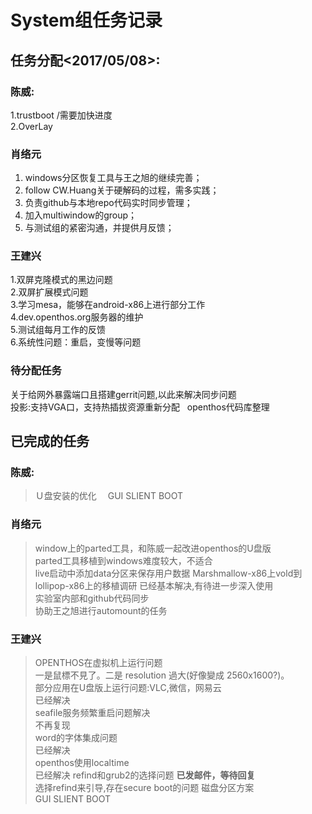 # System组任务记录
## 任务分配<2017/05/08>:
### 陈威:
1.trustboot  /需要加快进度    
2.OverLay

### 肖络元
1. windows分区恢复工具与王之旭的继续完善；   
2. follow CW.Huang关于硬解码的过程，需多实践；
3. 负责github与本地repo代码实时同步管理；
4. 加入multiwindow的group；
5. 与测试组的紧密沟通，并提供月反馈；
 
### 王建兴  
1.双屏克隆模式的黑边问题  
2.双屏扩展模式问题  
3.学习mesa，能够在android-x86上进行部分工作  
4.dev.openthos.org服务器的维护  
5.测试组每月工作的反馈  
6.系统性问题：重启，变慢等问题  
### 待分配任务

关于给网外暴露端口且搭建gerrit问题,以此来解决同步问题  
投影:支持VGA口，支持热插拔资源重新分配  
openthos代码库整理  

## 已完成的任务  
### 陈威:
>Ｕ盘安装的优化　
>GUI SLIENT BOOT
### 肖络元
>window上的parted工具，和陈威一起改进openthos的U盘版  
parted工具移植到windows难度较大，不适合  
>live启动中添加data分区来保存用户数据
>Marshmallow-x86上vold到lollipop-x86上的移植调研
已经基本解决,有待进一步深入使用  
>实验室内部和github代码同步  
>协助王之旭进行automount的任务  
### 王建兴
>OPENTHOS在虚拟机上运行问题  
一是鼠標不見了。二是 resolution 過大(好像變成 2560x1600?)。  
>部分应用在U盘版上运行问题:VLC,微信，网易云    
已经解决  
>seafile服务频繁重启问题解决  
不再复现  
>word的字体集成问题  
已经解决  
>openthos使用localtime  
已经解决
>refind和grub2的选择问题
>**已发邮件，等待回复**  
选择refind来引导,存在secure boot的问题
>磁盘分区方案  
>GUI SLIENT BOOT

